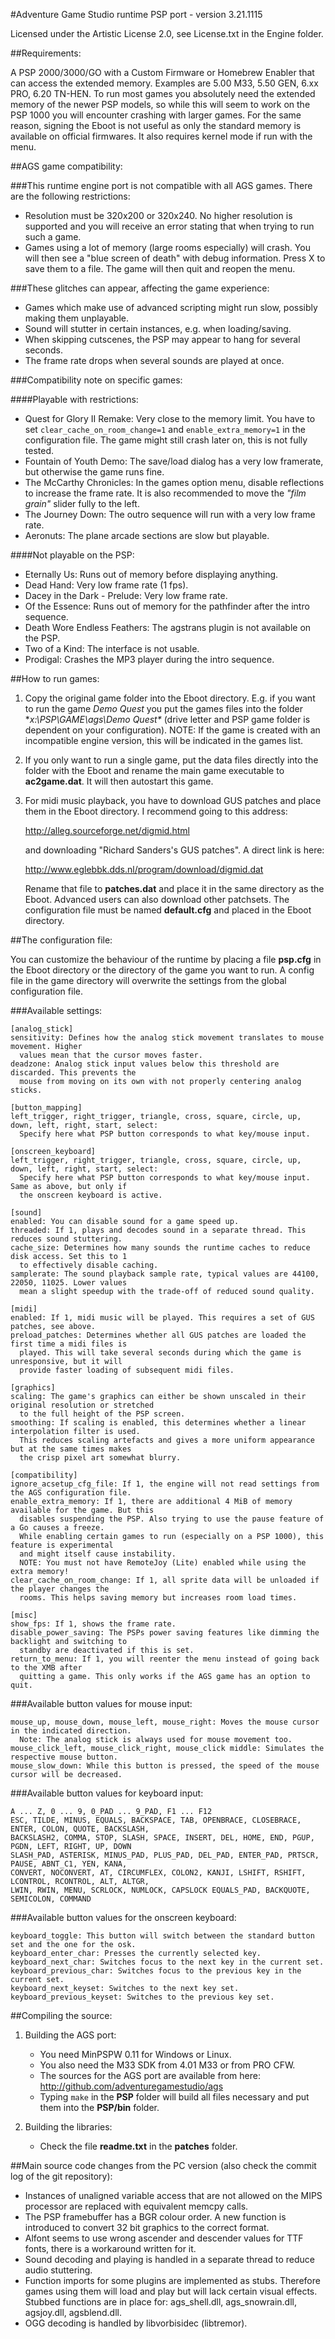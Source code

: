 #Adventure Game Studio runtime PSP port - version 3.21.1115

Licensed under the Artistic License 2.0, see License.txt in the Engine folder.


##Requirements:

A PSP 2000/3000/GO with a Custom Firmware or Homebrew Enabler that can access the
extended memory. Examples are 5.00 M33, 5.50 GEN, 6.xx PRO, 6.20 TN-HEN.
To run most games you absolutely need the extended memory of the newer PSP models,
so while this will seem to work on the PSP 1000 you will encounter crashing with
larger games.
For the same reason, signing the Eboot is not useful as only the standard memory
is available on official firmwares. It also requires kernel mode if run with the menu.


##AGS game compatibility:

###This runtime engine port is not compatible with all AGS games. There are the following restrictions:

-   Resolution must be 320x200 or 320x240. No higher resolution is supported and
    you will receive an error stating that when trying to run such a game.
-   Games using a lot of memory (large rooms especially) will crash. You will then
    see a "blue screen of death" with debug information. Press X to save them
    to a file. The game will then quit and reopen the menu.

###These glitches can appear, affecting the game experience:

-   Games which make use of advanced scripting might run slow, possibly making
    them unplayable.
-   Sound will stutter in certain instances, e.g. when loading/saving.
-   When skipping cutscenes, the PSP may appear to hang for several seconds.
-   The frame rate drops when several sounds are played at once.


###Compatibility note on specific games:

####Playable with restrictions:

-   Quest for Glory II Remake: Very close to the memory limit. You have to set
    `clear_cache_on_room_change=1` and `enable_extra_memory=1` in the configuration
    file. The game might still crash later on, this is not fully tested.
-   Fountain of Youth Demo: The save/load dialog has a very low framerate, but
    otherwise the game runs fine.
-   The McCarthy Chronicles: In the games option menu, disable reflections to increase
    the frame rate. It is also recommended to move the *"film grain"* slider fully
    to the left.
-   The Journey Down: The outro sequence will run with a very low frame rate.
-   Aeronuts: The plane arcade sections are slow but playable.

####Not playable on the PSP:

-   Eternally Us: Runs out of memory before displaying anything.
-   Dead Hand: Very low frame rate (1 fps).
-   Dacey in the Dark - Prelude: Very low frame rate.
-   Of the Essence: Runs out of memory for the pathfinder after the intro sequence.
-   Death Wore Endless Feathers: The agstrans plugin is not available on the PSP.
-   Two of a Kind: The interface is not usable.
-   Prodigal: Crashes the MP3 player during the intro sequence.


##How to run games:

1.  Copy the original game folder into the Eboot directory.
    E.g. if you want to run the game *Demo Quest* you put the games files into
    the folder **x:\PSP\GAME\ags\Demo Quest\** (drive letter and PSP game folder
    is dependent on your configuration).
    NOTE: If the game is created with an incompatible engine version, this will
    be indicated in the games list.
2.  If you only want to run a single game, put the data files directly into the
    folder with the Eboot and rename the main game executable to **ac2game.dat**.
    It will then autostart this game.
3.  For midi music playback, you have to download GUS patches and place them
    in the Eboot directory. I recommend going to this address:

    http://alleg.sourceforge.net/digmid.html

    and downloading "Richard Sanders's GUS patches". A direct link is here:

    http://www.eglebbk.dds.nl/program/download/digmid.dat

    Rename that file to **patches.dat** and place it in the same directory as the Eboot.
    Advanced users can also download other patchsets. The configuration file
    must be named **default.cfg** and placed in the Eboot directory.


##The configuration file:

You can customize the behaviour of the runtime by placing a file **psp.cfg** in the
Eboot directory or the directory of the game you want to run. A config file in
the game directory will overwrite the settings from the global configuration file.

###Available settings:

    [analog_stick]
    sensitivity: Defines how the analog stick movement translates to mouse movement. Higher
      values mean that the cursor moves faster.
    deadzone: Analog stick input values below this threshold are discarded. This prevents the
      mouse from moving on its own with not properly centering analog sticks.

    [button_mapping]
    left_trigger, right_trigger, triangle, cross, square, circle, up, down, left, right, start, select:
      Specify here what PSP button corresponds to what key/mouse input.

    [onscreen_keyboard]
    left_trigger, right_trigger, triangle, cross, square, circle, up, down, left, right, start, select:
      Specify here what PSP button corresponds to what key/mouse input. Same as above, but only if
      the onscreen keyboard is active.

    [sound]
    enabled: You can disable sound for a game speed up.
    threaded: If 1, plays and decodes sound in a separate thread. This reduces sound stuttering.
    cache_size: Determines how many sounds the runtime caches to reduce disk access. Set this to 1
      to effectively disable caching.
    samplerate: The sound playback sample rate, typical values are 44100, 22050, 11025. Lower values
      mean a slight speedup with the trade-off of reduced sound quality.

    [midi]
    enabled: If 1, midi music will be played. This requires a set of GUS patches, see above.
    preload_patches: Determines whether all GUS patches are loaded the first time a midi files is
      played. This will take several seconds during which the game is unresponsive, but it will
      provide faster loading of subsequent midi files.

    [graphics]
    scaling: The game's graphics can either be shown unscaled in their original resolution or stretched
      to the full height of the PSP screen.
    smoothing: If scaling is enabled, this determines whether a linear interpolation filter is used.
      This reduces scaling artefacts and gives a more uniform appearance but at the same times makes
      the crisp pixel art somewhat blurry.

    [compatibility]
    ignore_acsetup_cfg_file: If 1, the engine will not read settings from the AGS configuration file.
    enable_extra_memory: If 1, there are additional 4 MiB of memory available for the game. But this
      disables suspending the PSP. Also trying to use the pause feature of a Go causes a freeze.
      While enabling certain games to run (especially on a PSP 1000), this feature is experimental
      and might itself cause instability.
      NOTE: You must not have RemoteJoy (Lite) enabled while using the extra memory!
    clear_cache_on_room_change: If 1, all sprite data will be unloaded if the player changes the
      rooms. This helps saving memory but increases room load times.

    [misc]
    show_fps: If 1, shows the frame rate.
    disable_power_saving: The PSPs power saving features like dimming the backlight and switching to
      standby are deactivated if this is set.
    return_to_menu: If 1, you will reenter the menu instead of going back to the XMB after
      quitting a game. This only works if the AGS game has an option to quit.


###Available button values for mouse input:

    mouse_up, mouse_down, mouse_left, mouse_right: Moves the mouse cursor in the indicated direction.
      Note: The analog stick is always used for mouse movement too.
    mouse_click_left, mouse_click_right, mouse_click middle: Simulates the respective mouse button.
    mouse_slow_down: While this button is pressed, the speed of the mouse cursor will be decreased.

###Available button values for keyboard input:

    A ... Z, 0 ... 9, 0_PAD ... 9_PAD, F1 ... F12
    ESC, TILDE, MINUS, EQUALS, BACKSPACE, TAB, OPENBRACE, CLOSEBRACE, ENTER, COLON, QUOTE, BACKSLASH,
    BACKSLASH2, COMMA, STOP, SLASH, SPACE, INSERT, DEL, HOME, END, PGUP, PGDN, LEFT, RIGHT, UP, DOWN
    SLASH_PAD, ASTERISK, MINUS_PAD, PLUS_PAD, DEL_PAD, ENTER_PAD, PRTSCR, PAUSE, ABNT_C1, YEN, KANA, 
    CONVERT, NOCONVERT, AT, CIRCUMFLEX, COLON2, KANJI, LSHIFT, RSHIFT, LCONTROL, RCONTROL, ALT, ALTGR,
    LWIN, RWIN, MENU, SCRLOCK, NUMLOCK, CAPSLOCK EQUALS_PAD, BACKQUOTE, SEMICOLON, COMMAND

###Available button values for the onscreen keyboard:

    keyboard_toggle: This button will switch between the standard button set and the one for the osk.
    keyboard_enter_char: Presses the currently selected key.
    keyboard_next_char: Switches focus to the next key in the current set.
    keyboard_previous_char: Switches focus to the previous key in the current set.
    keyboard_next_keyset: Switches to the next key set.
    keyboard_previous_keyset: Switches to the previous key set.


##Compiling the source:

1.  Building the AGS port:
    -   You need MinPSPW 0.11 for Windows or Linux.
    -   You also need the M33 SDK from 4.01 M33 or from PRO CFW.
    -   The sources for the AGS port are available from here:
        http://github.com/adventuregamestudio/ags
    -   Typing `make` in the **PSP** folder will build all files necessary and put them
        into the **PSP/bin** folder.

2.  Building the libraries:
    -   Check the file **readme.txt** in the **patches** folder.


##Main source code changes from the PC version (also check the commit log of the git repository):

-   Instances of unaligned variable access that are not allowed on the MIPS processor
    are replaced with equivalent memcpy calls.
-   The PSP framebuffer has a BGR colour order. A new function is introduced to convert
    32 bit graphics to the correct format.
-   Alfont seems to use wrong ascender and descender values for TTF fonts, there is a
    workaround written for it.
-   Sound decoding and playing is handled in a separate thread to reduce 
    audio stuttering.
-   Function imports for some plugins are implemented as stubs. Therefore games using
    them will load and play but will lack certain visual effects. Stubbed functions
    are in place for: ags_shell.dll, ags_snowrain.dll, agsjoy.dll, agsblend.dll.
-   OGG decoding is handled by libvorbisidec (libtremor).
